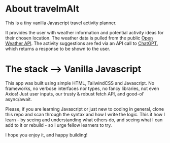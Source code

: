 # About travelmAIt

This is a tiny vanilla Javascript travel activity planner. 

It provides the user with weather information and potential activity ideas for their chosen location. 
The weather data is pulled from the public [Open Weather API](https://openweathermap.org/api). The activity suggestions are fed via an API call to [ChatGPT](https://chatgpt.com), which returns a response to be shown to the user. 

# The stack --> Vanilla Javascript
This app was built using simple HTML, TailwindCSS and Javascript. 
No frameworks, no verbose interfaces nor types, no fancy libraries, not even Axios! Just user inputs, our trusty & robust fetch API, and good-ol' async/await. 

Please, if you are learning Javascript or just new to coding in general, clone this repo and scan through the syntax and how I write the logic.
This it how I learn - by seeing and understanding what others do, and seeing what I can add to it or rebuild - so I urge fellow learners to try.

I hope you enjoy it, and happy building!
